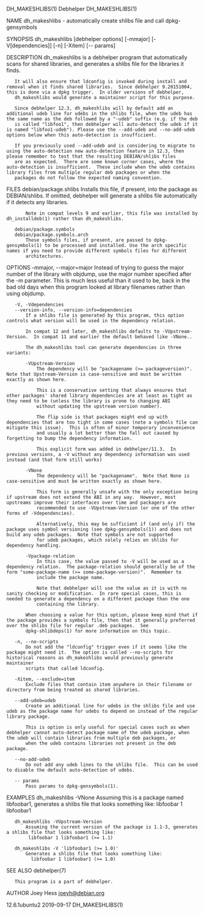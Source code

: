 DH_MAKESHLIBS(1)                                                                                  Debhelper                                                                                  DH_MAKESHLIBS(1)

NAME
       dh_makeshlibs - automatically create shlibs file and call dpkg-gensymbols

SYNOPSIS
       dh_makeshlibs [debhelper options] [-mmajor] [-V[dependencies]] [-n] [-Xitem] [-- params]

DESCRIPTION
       dh_makeshlibs is a debhelper program that automatically scans for shared libraries, and generates a shlibs file for the libraries it finds.

       It will also ensure that ldconfig is invoked during install and removal when it finds shared libraries.  Since debhelper 9.20151004, this is done via a dpkg trigger.  In older versions of debhelper,
       dh_makeshlibs would generate a maintainer script for this purpose.

       Since debhelper 12.3, dh_makeshlibs will by default add an additional udeb line for udebs in the shlibs file, when the udeb has the same name as the deb followed by a "-udeb" suffix (e.g. if the deb
       is called "libfoo1", then debhelper will auto-detect the udeb if it is named "libfoo1-udeb"). Please use the --add-udeb and --no-add-udeb options below when this auto-detection is insufficient.

       If you previously used --add-udeb and is considering to migrate to using the auto-detection new auto-detection feature in 12.3, then please remember to test that the resulting DEBIAN/shlibs files
       are as expected.  There are some known corner cases, where the auto-detection is insufficient.  These include when the udeb contains library files from multiple regular deb packages or when the
       packages do not follow the expected naming convention.

FILES
       debian/package.shlibs
           Installs this file, if present, into the package as DEBIAN/shlibs.  If omitted, debhelper will generate a shlibs file automatically if it detects any libraries.

           Note in compat levels 9 and earlier, this file was installed by dh_installdeb(1) rather than dh_makeshlibs.

       debian/package.symbols
       debian/package.symbols.arch
           These symbols files, if present, are passed to dpkg-gensymbols(1) to be processed and installed. Use the arch specific names if you need to provide different symbols files for different
           architectures.

OPTIONS
       -mmajor, --major=major
           Instead of trying to guess the major number of the library with objdump, use the major number specified after the -m parameter. This is much less useful than it used to be, back in the bad old
           days when this program looked at library filenames rather than using objdump.

       -V, -Vdependencies
       --version-info, --version-info=dependencies
           If a shlibs file is generated by this program, this option controls what version will be used in the dependency relation.

           In compat 12 and later, dh_makeshlibs defaults to -VUpstream-Version.  In compat 11 and earlier the default behaved like -VNone..

           The dh_makeshlibs tool can generate dependencies in three variants:

           -VUpstream-Version
               The dependency will be "packagename (>= packageversion)".  Note that Upstream-Version is case-sensitive and must be written exactly as shown here.

               This is a conservative setting that always ensures that other packages' shared library dependencies are at least as tight as they need to be (unless the library is prone to changing ABI
               without updating the upstream version number).

               The flip side is that packages might end up with dependencies that are too tight in some cases (note a symbols file can mitigate this issue).  This is often of minor temporary inconvenience
               and usually a lot better than the fall out caused by forgetting to bump the dependency information.

               This explicit form was added in debhelper/11.3.  In previous versions, a -V without any dependency information was used instead (and that form still works)

           -VNone
               The dependency will be "packagename".  Note that None is case-sensitive and must be written exactly as shown here.

               This form is generally unsafe with the only exception being if upstream does not extend the ABI in any way.  However, most upstreams improve their interfaces over time and packagers are
               recommended to use -VUpstream-Version (or one of the other forms of -Vdependencies).

               Alternatively, this may be sufficient if (and only if) the package uses symbol versioning (see dpkg-gensymbols(1)) and does not build any udeb packages.  Note that symbols are not supported
               for udeb packages, which solely relies on shlibs for dependency handling.

           -Vpackage-relation
               In this case, the value passed to -V will be used as a dependency relation.  The package-relation should generally be of the form "some-package-name (>= some-package-version)".  Remember to
               include the package name.

               Note that debhelper will use the value as it is with no sanity checking or modification.  In rare special cases, this is needed to generate a dependency on a different package than the one
               containing the library.

           When choosing a value for this option, please keep mind that if the package provides a symbols file, then that it generally preferred over the shlibs file for regular .deb packages.  See
           dpkg-shlibdeps(1) for more information on this topic.

       -n, --no-scripts
           Do not add the "ldconfig" trigger even if it seems like the package might need it.  The option is called --no-scripts for historical reasons as dh_makeshlibs would previously generate maintainer
           scripts that called ldconfig.

       -Xitem, --exclude=item
           Exclude files that contain item anywhere in their filename or directory from being treated as shared libraries.

       --add-udeb=udeb
           Create an additional line for udebs in the shlibs file and use udeb as the package name for udebs to depend on instead of the regular library package.

           This is option is only useful for special cases such as when debhelper cannot auto-detect package name of the udeb package, when the udeb will contain libraries from multiple deb packages, or
           when the udeb contains libraries not present in the deb package.

       --no-add-udeb
           Do not add any udeb lines to the shlibs file.  This can be used to disable the default auto-detection of udebs.

       -- params
           Pass params to dpkg-gensymbols(1).

EXAMPLES
       dh_makeshlibs -VNone
           Assuming this is a package named libfoobar1, generates a shlibs file that looks something like:
            libfoobar 1 libfoobar1

       dh_makeshlibs -VUpstream-Version
           Assuming the current version of the package is 1.1-3, generates a shlibs file that looks something like:
            libfoobar 1 libfoobar1 (>= 1.1)

       dh_makeshlibs -V 'libfoobar1 (>= 1.0)'
           Generates a shlibs file that looks something like:
             libfoobar 1 libfoobar1 (>= 1.0)

SEE ALSO
       debhelper(7)

       This program is a part of debhelper.

AUTHOR
       Joey Hess <joeyh@debian.org>

12.6.1ubuntu2                                                                                     2019-09-17                                                                                 DH_MAKESHLIBS(1)
